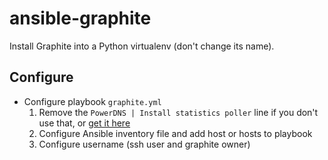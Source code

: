 # ansible-graphite

Install Graphite into a Python virtualenv (don't change its name).

## Configure

* Configure playbook `graphite.yml`
  1. Remove the `PowerDNS | Install statistics poller` line if you don't use that, or [get it here](https://github.com/jpmens/pdns2graphite)
  2. Configure Ansible inventory file and add host or hosts to playbook
  3. Configure username (ssh user and graphite owner)
